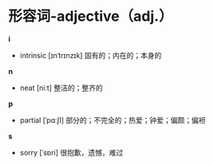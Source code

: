 # 形容词-adjective（adj.）

**i**

- intrinsic [ɪnˈtrɪnzɪk] 固有的；内在的；本身的

**n**

- neat [niːt] 整洁的；整齐的

**p**

- partial [ˈpɑːʃl] 部分的；不完全的；热爱；钟爱；偏颇；偏袒

**s**

- sorry [ˈsɒri] 很抱歉，遗憾，难过
